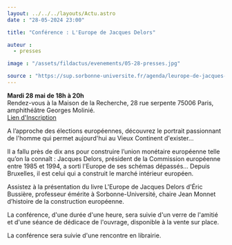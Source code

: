 ```yaml
---
layout: ../../../layouts/Actu.astro
date : "28-05-2024 23:00"

title: "Conférence : L'Europe de Jacques Delors"

auteur :
  - presses

image : "/assets/fildactus/evenements/05-28-presses.jpg"

source : "https://sup.sorbonne-universite.fr/agenda/leurope-de-jacques-delors"
---
```


__Mardi 28 mai de 18h à 20h__  
Rendez-vous à la Maison de la Recherche, 28 rue serpente 75006 Paris, amphithéâtre Georges Molinié.  
[Lien d'Inscription](https://docs.google.com/forms/d/e/1FAIpQLSffNf9TqOgTmxWerCS4hDl6tasyTWTJPptiUv_tStN5U5gNMA/viewform)
  
A l’approche des élections européennes, découvrez le portrait passionnant de l'homme qui permet aujourd'hui au Vieux Continent d'exister...

Il a fallu près de dix ans pour construire l’union monétaire européenne telle qu’on la connaît :
Jacques Delors, président de la Commission européenne entre 1985 et 1994, a sorti l'Europe de ses schémas dépassés... Depuis Bruxelles, il est celui qui a construit le marché intérieur européen. 

Assistez à la présentation du livre L'Europe de Jacques Delors d'Éric Bussière, professeur émérite à Sorbonne-Université, chaire Jean Monnet d’histoire de la construction européenne.

La conférence, d'une durée d'une heure, sera suivie d'un verre de l'amitié et d'une séance de dédicace de l'ouvrage, disponible à la vente sur place.

La conférence sera suivie d'une rencontre en librairie.


